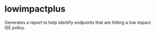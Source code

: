 # lowimpactplus
Generates a report to help identify endpoints that are hitting a low impact ISE policy.
